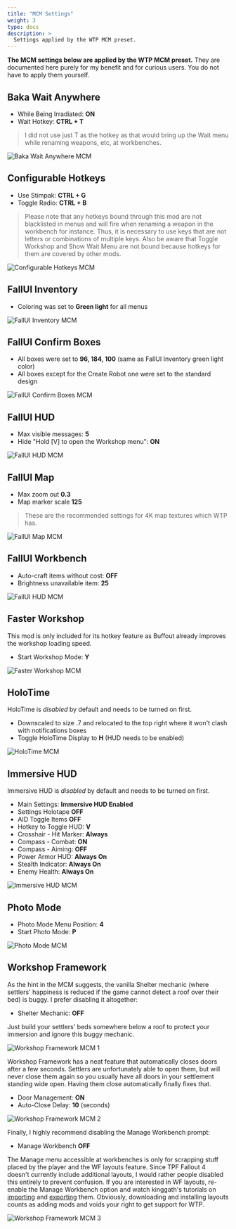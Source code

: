 ```yaml
---
title: "MCM Settings"
weight: 3
type: docs
description: >
  Settings applied by the WTP MCM preset.
---
```


**The MCM settings below are applied by the WTP MCM preset.** They are documented here purely for my benefit and for curious users. You do not have to apply them yourself.

## Baka Wait Anywhere

- While Being Irradiated: **ON**
- Wait Hotkey: **CTRL + T**

> I did not use just T as the hotkey as that would bring up the Wait menu while renaming weapons, etc, at workbenches.

![Baka Wait Anywhere MCM](/Pictures/wtp/documentation/baka-wait-anywhere-mcm.jpg)

## Configurable Hotkeys

- Use Stimpak: **CTRL + G**
- Toggle Radio: **CTRL + B**

> Please note that any hotkeys bound through this mod are not blacklisted in menus and will fire when renaming a weapon in the workbench for instance. Thus, it is necessary to use keys that are not letters or combinations of multiple keys. Also be aware that Toggle Workshop and Show Wait Menu are not bound because hotkeys for them are covered by other mods.

![Configurable Hotkeys MCM](/Pictures/wtp/documentation/configurable-hotkeys-mcm.jpg)

## FallUI Inventory

- Coloring was set to **Green light** for all menus

![FallUI Inventory MCM](/Pictures/wtp/documentation/fallui-inventory-mcm.jpg)

## FallUI Confirm Boxes

- All boxes were set to **96, 184, 100** (same as FallUI Inventory green light color)
- All boxes except for the Create Robot one were set to the standard design

![FallUI Confirm Boxes MCM](/Pictures/wtp/documentation/fallui-confirm-boxes-mcm.jpg)

## FallUI HUD

- Max visible messages: **5**
- Hide "Hold [V] to open the Workshop menu": **ON**

![FallUI HUD MCM](/Pictures/wtp/documentation/fallui-hud-mcm.jpg)

## FallUI Map

- Max zoom out **0.3**
- Map marker scale **125**

> These are the recommended settings for 4K map textures which WTP has.

![FallUI Map MCM](/Pictures/wtp/documentation/fallui-map-mcm.jpg)

## FallUI Workbench

- Auto-craft items without cost: **OFF**
- Brightness unavailable item: **25**

![FallUI HUD MCM](/Pictures/wtp/documentation/fallui-workbench-mcm.jpg)

## Faster Workshop

This mod is only included for its hotkey feature as Buffout already improves the workshop loading speed.

- Start Workshop Mode: **Y**

![Faster Workshop MCM](/Pictures/wtp/documentation/faster-workshop-mcm.jpg)

## HoloTime

HoloTime is *disabled* by default and needs to be turned on first.

- Downscaled to size .7 and relocated to the top right where it won't clash with notifications boxes
- Toggle HoloTime Display to **H** (HUD needs to be enabled)

![HoloTime MCM](/Pictures/wtp/documentation/holotime-mcm.jpg)

## Immersive HUD

Immersive HUD is *disabled* by default and needs to be turned on first.

- Main Settings: **Immersive HUD Enabled**
- Settings Holotape **OFF**
- AID Toggle Items **OFF**
- Hotkey to Toggle HUD: **V**
- Crosshair - Hit Marker: **Always**
- Compass - Combat: **ON**
- Compass - Aiming: **OFF**
- Power Armor HUD: **Always On**
- Stealth Indicator: **Always On**
- Enemy Health: **Always On**

![Immersive HUD MCM](/Pictures/wtp/documentation/immersive-hud-mcm.jpg)

## Photo Mode

- Photo Mode Menu Position: **4**
- Start Photo Mode: **P**

![Photo Mode MCM](/Pictures/wtp/documentation/photo-mode-mcm.jpg)

## Workshop Framework

As the hint in the MCM suggests, the vanilla Shelter mechanic (where settlers' happiness is reduced if the game cannot detect a roof over their bed) is buggy. I prefer disabling it altogether:

- Shelter Mechanic: **OFF**

Just build your settlers' beds somewhere below a roof to protect your immersion and ignore this buggy mechanic.

![Workshop Framework MCM 1](/Pictures/wtp/documentation/workshop-framework-mcm-1.jpg)

Workshop Framework has a neat feature that automatically closes doors after a few seconds. Settlers are unfortunately able to open them, but will never close them again so you usually have all doors in your settlement standing wide open. Having them close automatically finally fixes that.

- Door Management: **ON**
- Auto-Close Delay: **10** (seconds)

![Workshop Framework MCM 2](/Pictures/wtp/documentation/workshop-framework-mcm-2.jpg)

Finally, I highly recommend disabling the Manage Workbench prompt:

- Manage Workbench **OFF**

The Manage menu accessible at workbenches is only for scrapping stuff placed by the player and the WF layouts feature. Since TPF Fallout 4 doesn't currently include additional layouts, I would rather people disabled this entirely to prevent confusion. If you are interested in WF layouts, re-enable the Manage Workbench option and watch kinggath's tutorials on [importing](https://www.youtube.com/watch?v=N3MGiari9xc&feature=emb_logo) and [exporting](https://www.youtube.com/watch?v=9OVzgFzjnRw&feature=emb_logo) them. Obviously, downloading and installing layouts counts as adding mods and voids your right to get support for WTP.

![Workshop Framework MCM 3](/Pictures/wtp/documentation/workshop-framework-mcm-3.jpg)